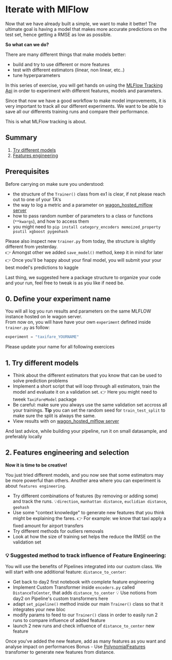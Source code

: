 # Iterate with MlFlow

Now that we have already built a simple, we want to make it better! The ultimate goal is having a model that makes more accurate predictions on the test set, hence getting a RMSE as low as possible.

**So what can we do?**

There are many different things that make models better:
- build and try to use different or more features
- test with different estimators (linear, non linear, etc..)
- tune hyperparameters

In this series of exercise, you will get hands on using the [MLFlow Tracking Api](https://www.mlflow.org/docs/latest/tracking.html) in order to experiment with different features, models and parameters.

Since that now we have a good workflow to make model improvements, it is very important to track all our different experiments. We want to be able to save all our differents training runs and compare their performance.

This is what MLFlow tracking is about.

## Summary
1. [Try different models](#part2)
2. [Features engineering](#part3)

## Prerequisites
Before carrying on make sure you understood:
- the structure of the `Trainer()` class from ex1 is clear, if not please reach out to one of your TA's
- the way to log a metric and a parameter on [wagon_hosted_mlflow server](http://35.210.166.253:5000/#/experiments/0)
- how to pass random number of parameters to a class or functions (`**kwargs`), and how to access them
- you might need to `pip install category_encoders memoized_property psutil xgboost pygeohash`

Please also inspect new `trainer.py` from today, the structure is slightly different from yesterday.    
👉 Amongst other we added `save_model()` method, keep it in mind for later  
👉 Once you'll be happy about your final model, you will submit your your best model's predictions to kaggle

Last thing, we suggested here a package structure to organize your code and your run, feel free to tweak is as you like if need be.
## 0. Define your experiment name
You will all log you run results and parameters on the same MLFLOW instance hosted on le wagon server.  
From now on, you will have have your own `experiment` defined inside `trainer.py` as follow:
```python 
experiment = "taxifare_YOURNAME"
```
Please update your name for all following exercices

## 1. Try different models
- Think about the different estimators that you know that can be used to solve prediction problems
- Implement a short script that will loop through all estimators, train the model and evaluate it on a validation set.
👉 Here you might need to tweek `TaxiFareModel` package
- Be careful: make sure you always use the same validation set accross all your trainings. **Tip** you can set the random seed for `train_test_split` to make sure the split is always the same.
- View results with on [wagon_hosted_mlflow server](http://35.210.166.253:5000/#/experiments/0)  

And last advice, while building your pipeline, run it on small datasample, and preferably locally

## 2. Features engineering and selection
**Now it is time to be creative!**

You just tried different models, and you now see that some estimators may be more powerful than others. Another area where you can experiment is about `features engineering`.

- Try different combinations of features (by removing or adding some) and track the runs.
💡`direction`, `manhattan distance`, `euclidian distance`, `geohash`
- Use some "context knowledge" to generate new features that you think might be explaining the fares.
 👉 For example: we know that taxi apply a fixed amount for airport transfers
- Try different methods for outliers removals
- Look at how the size of training set helps the reduce the RMSE on the validation set

### 💡 Suggested method to track influence of Feature Engineering:
You will use the benefits of Pipelines integrated into our custom class.
We will start with one additional feature: `distance_to_center`:
- Get back to day2 first notebook with complete feature engineering
- Implement Custom Transformer inside `encoders.py` called `DistanceToCenter`, that adds `distance_to_center`
💡 Use notions from day2 on Pipeline's custom transformers here
- adapt `set_pipeline()` method inside our main `Trainer()` class so that it integrates your new bloc
- modify params to feed to our `Trainer()` class in order to easily run 2 runs to compare influence of added feature
- launch 2 new runs and check influence of `distance_to_center` new feature

Once you've added the new feature, add as many features as you want and analyse impact on performances
Bonus - Use [PolynomialFeatures](https://scikit-learn.org/stable/modules/generated/sklearn.preprocessing.PolynomialFeatures.html) transfomer to generate new features from distance.

